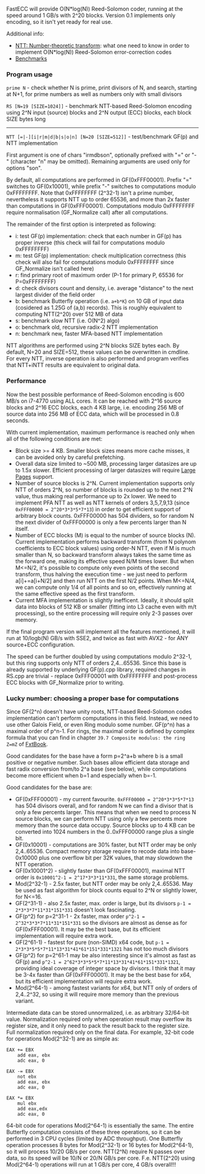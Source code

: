 FastECC will provide O(N*log(N)) Reed-Solomon coder, running at the speed around 1 GB/s with 2^20 blocks.
Version 0.1 implements only encoding, so it isn't yet ready for real use.

Additional info:
- [NTT: Number-theoretic transform](NTT.md): what one need to know in order to implement O(N*log(N)) Reed-Solomon error-correction codes
- [Benchmarks](bench.txt)


### Program usage

`prime N` - check whether N is prime, print divisors of N, and search, starting at N+1, for prime numbers as well as numbers only with small divisors

`RS [N=19 [SIZE=1024]]` - benchmark NTT-based Reed-Solomon encoding using 2^N input (source) blocks and 2^N output (ECC) blocks, each block SIZE bytes long

---

`NTT [=|-][i|r|m|d|b|s|o|n] [N=20 [SIZE=512]]` - test/benchmark GF(p) and NTT implementation

First argument is one of chars "irmdbson", optionally prefixed with "=" or "-" (character "n" may be omitted). Remaining arguments are used only for options "son".

By default, all computations are performed in GF(0xFFF00001). Prefix "=" switches to GF(0x10001), while prefix "-" switches to computations modulo 0xFFFFFFFF.
Note that 0xFFFFFFFF (2^32-1) isn't a prime number, nevertheless it supports NTT up to order 65536, and more than 2x faster than computations in GF(0xFFF00001).
Computations modulo 0xFFFFFFFF require normalisation (GF_Normalize call) after all computations.

The remainder of the first option is interpreted as following:
- i: test GF(p) implementation: check that each number in GF(p) has proper inverse (this check will fail for computations modulo 0xFFFFFFFF)
- m: test GF(p) implementation: check multiplication correctness (this check will also fail for computations modulo 0xFFFFFFFF since GF_Normalize isn't called here)
- r: find primary root of maximum order (P-1 for primary P, 65536 for P=0xFFFFFFFF)
- d: check divisors count and density, i.e. average "distance" to the next largest divider of the field order
- b: benchmark Butterfly operation (i.e. `a+b*K`) on 10 GB of input data (cosidered as 1.25G of (a,b) records). This is roughly equivalent to computing NTT(2^20) over 512 MB of data
- s: benchmark slow NTT (i.e. O(N^2) algo)
- o: benchmark old, recursive radix-2 NTT implementation
- n: benchmark new, faster MFA-based NTT implementation

NTT algorithms are performed using 2^N blocks SIZE bytes each. By default, N=20 and SIZE=512, these values can be overwritten in cmdline.
For every NTT, inverse operation is also performed and program verifies that NTT+iNTT results are equivalent to original data.


### Performance

Now the best possible performance of Reed-Solomon encoding is 600 MB/s on i7-4770 using ALL cores.
It can be reached with 2^16 source blocks and 2^16 ECC blocks, each 4 KB large,
i.e. encoding 256 MB of source data into 256 MB of ECC data, which will be processed in 0.8 seconds.

With current implementation, maximum performance is reached only when all of the following conditions are met:
- Block size >= 4 KB. Smaller block sizes means more cache misses, it can be avoided only by careful prefetching.
- Overall data size limited to ~500 MB, processing larger datasizes are up to 1.5x slower. Efficient processing of larger datasizes will require
[Large Pages](https://msdn.microsoft.com/en-us/library/windows/desktop/aa366720(v=vs.85).aspx) support.
- Number of source blocks is 2^N. Current implementation supports only NTT of orders 2^N, so number of blocks is rounded up to the next 2^N value, thus making real performance up to 2x lower.
We need to implement PFA NTT as well as NTT kernels of orders 3,5,7,9,13 (since `0xFFF00000 = 2^20*3*3*5*7*13`) in order to get efficient support of arbitrary block counts.
0xFFF00000 has 504 dividers, so for random N the next divider of 0xFFF00000 is only a few percents larger than N itself.
- Number of ECC blocks (M) is equal to the number of source blocks (N). Current implementation performs backward transform (from N polynom coefficients to ECC block values)
using order-N NTT, even if M is much smaller than N, so backward transform always takes the same time as the forward one, making its effective speed N/M times lower.
But when M<=N/2, it's possible to compute only even points of the second transform, thus halving the execution time - we just need to perform a[i]+=a[i+N/2] and then run NTT on the first N/2 points.
When M<=N/4, we can compute only 1/4 of all points and so on, effectively running at the same effective speed as the first transform.
- Current MFA implementation is slightly inefficent. Ideally, it should split data into blocks of 512 KB or smaller (fitting into L3 cache even with m/t processing),
so the entire processing will require only 2-3 passes over memory.

If the final program version will implement all the features mentioned, it will run at 10/logb(N) GB/s with SSE2, and twice as fast with AVX2 - for ANY source+ECC configuration.

The speed can be further doubled by using computations modulo 2^32-1, but this ring supports only NTT of orders 2,4...65536.
Since this base is already supported by underlying GF(p).cpp library, required changes in RS.cpp are trivial - replace 0xFFF00001 with 0xFFFFFFFF
and post-process ECC blocks with GF_Normalize prior to writing.


### Lucky number: choosing a proper base for computations

Since GF(2^n) doesn't have unity roots, NTT-based Reed-Solomon codes implementation can't perform computations in this field.
Instead, we need to use other Galois Field, or even Ring modulo some number. GF(p^n) has a maximal order of p^n-1.
For rings, the maximal order is defined by complex formula that you can find in chapter `39.7 Composite modulus: the ring Z=mZ` of [FxtBook](http://www.jjj.de/fxt/fxtbook.pdf).

Good candidates for the base have a form p=2^a+b where b is a small positive or negative number.
Such bases allow efficient data storage and fast radix conversion from/to 2^a base (see below),
while computations become more efficient when b=1 and especially when b=-1.

Good candidates for the base are:
- GF(0xFFF00001) - my current favourite. `0xFFF00000 = 2^20*3*3*5*7*13` has 504 divisors overall, and for random N we can find a divisor that is only a few percents larger.
This means that when we need to process N source blocks, we can perform NTT using only a few percents more memory than the source data occupy. Source blocks up to 4 KB
can be converted into 1024 numbers in the 0..0xFFF00000 range plus a single bit.
- GF(0x10001) - computations are 30% faster, but NTT order may be only 2,4..65536.
Compact memory storage require to recode data into base-0x10000 plus one overflow bit per 32K values, that may slowdown the NTT operation.
- GF(0x10001^2) - slightly faster than GF(0xFFF00001), maximal NTT order is `0x10001^2-1 = 2^17*3*3*11*331`, the same storage problems.
- Mod(2^32-1) - 2.5x faster, but NTT order may be only 2,4..65536. May be used as fast algorithm for block counts equal to 2^N or slightly lower, for N<=16.
- GF(2^31-1) - also 2.5x faster, max. order is large, but its divisors `p-1 = 2*3*3*7*11*31*151*331` doesn't look fascinating.
- GF(p^2) for p=2^31-1 - 2x faster, max order `p^2-1 = 2^32*3*3*7*11*31*151*331` so the divisors are almost as dense as for GF(0xFFF00001).
It may be the best base, but its efficient implementation will require extra work.
- GF(2^61-1) - fastest for pure (non-SIMD) x64 code, but `p-1 = 2*3*3*5*5*7*11*13*31*41*61*151*331*1321` has not too much divisors
- GF(p^2) for p=2^61-1 may be also interesting since it's almost as fast as GF(p) and `p^2-1 = 2^62*3*3*5*5*7*11*13*31*41*61*151*331*1321`,
providing ideal coverage of integer space by divisors. I think that it may be 3-4x faster than GF(0xFFF00001).
It may be the best base for x64, but its efficient implementation will require extra work.
- Mod(2^64-1) - among fastest variants for x64, but NTT only of orders of 2,4..2^32, so using it will require more memory than the previous variant.

Intermediate data can be stored unnormalized, i.e. as arbitrary 32/64-bit value.
Normalization required only when operation result may overflow its register size, and it only need to pack the result back to the register size.
Full normalization required only on the final data.
For example, 32-bit code for operations Mod(2^32-1) are as simple as:

```
EAX += EBX
    add eax, ebx
    adc eax, 0

EAX -= EBX
    not ebx
    add eax, ebx
    adc eax, 0

EAX *= EBX
    mul ebx
    add eax,edx
    adc eax, 0
```

64-bit code for operations Mod(2^64-1) is essentially the same.
The entire Butterfly computation consists of these three operations, so it can be performed in 3 CPU cycles (limited by ADC throughput).
One Butterfly operation processes 8 bytes for Mod(2^32-1) or 16 bytes for Mod(2^64-1), so it will process 10/20 GB/s per core.
NTT(2^N) require N passes over data, so its speed will be 10/N or 20/N GB/s per core.
F.e. NTT(2^20) using Mod(2^64-1) operations will run at 1 GB/s per core, 4 GB/s overall!!!
